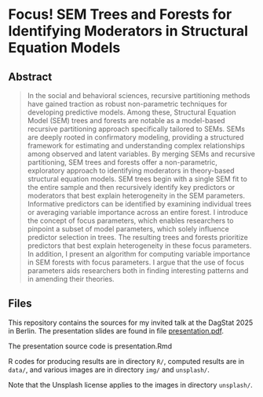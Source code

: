 # Focus! SEM Trees and Forests for Identifying Moderators in Structural Equation Models

## Abstract

> In the social and behavioral sciences, recursive partitioning methods have gained traction as robust non-parametric techniques for developing predictive models. Among these, Structural Equation Model (SEM) trees and forests are notable as a model-based recursive partitioning approach specifically tailored to SEMs. SEMs are deeply rooted in confirmatory modeling, providing a structured framework for estimating and understanding complex relationships among observed and latent variables. By merging SEMs and recursive partitioning, SEM trees and forests offer a non-parametric, exploratory approach to identifying moderators in theory-based structural equation models. SEM trees begin with a single SEM fit to the entire sample and then recursively identify key predictors or moderators that best explain heterogeneity in the SEM parameters. Informative predictors can be identified by examining individual trees or averaging variable importance across an entire forest. I introduce the concept of focus parameters, which enables researchers to pinpoint a subset of model parameters, which solely influence predictor selection in trees. The resulting trees and forests prioritize predictors that best explain heterogeneity in these focus parameters. In addition, I present an algorithm for computing variable importance in SEM forests with focus parameters. I argue that the use of focus parameters aids researchers both in finding interesting patterns and in amending their theories.

## Files
This repository contains the sources for my invited talk at the DagStat 2025 in Berlin. The presentation slides are found in file 
[presentation.pdf](https://github.com/brandmaier/talk-fu2025-semtree/blob/main/presentation.pdf).

The presentation source code is presentation.Rmd

R codes for producing results are in directory `R/`, computed results are in `data/`, and various images are in directory `img/` and `unsplash/`.

Note that the Unsplash license applies to the images in directory `unsplash/`. 